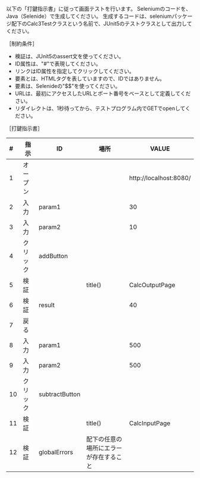 以下の「打鍵指示書」に従って画面テストを行います。
Seleniumのコードを、Java（Selenide）で生成してください。
生成するコードは、seleniumパッケージ配下のCalc3Testクラスという名前で、JUnit5のテストクラスとして出力してください。

［制約条件］

* 検証は、JUnit5のassert文を使ってください。
* ID属性は、"#"で表現してください。
* リンクはID属性を指定してクリックしてください。
* 要素とは、HTMLタグを表していますので、IDではありません。
* 要素は、Selenideの"$$"を使ってください。
* URLは、最初にアクセスしたURLとポート番号をベースとして定義してください。
* リダイレクトは、1秒待ってから、テストプログラム内でGETでopenしてください。

［打鍵指示書］

|#|指示|ID|場所|VALUE|
|:--|--|--|--|--|
|1|オープン|||http://localhost:8080/|
|2|入力|param1||30|
|3|入力|param2||10|
|4|クリック|addButton|||
|5|検証||title()|CalcOutputPage|
|6|検証|result||40|
|7|戻る||||
|8|入力|param1||500|
|9|入力|param2||500|
|10|クリック|subtractButton|||
|11|検証||title()|CalcInputPage|
|12|検証|globalErrors|配下の任意の場所にエラーが存在すること||


